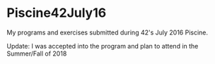 # Piscine42July16

My programs and exercises submitted during 42's July 2016 Piscine.

  Update: I was accepted into the program and plan to attend in the Summer/Fall of 2018
